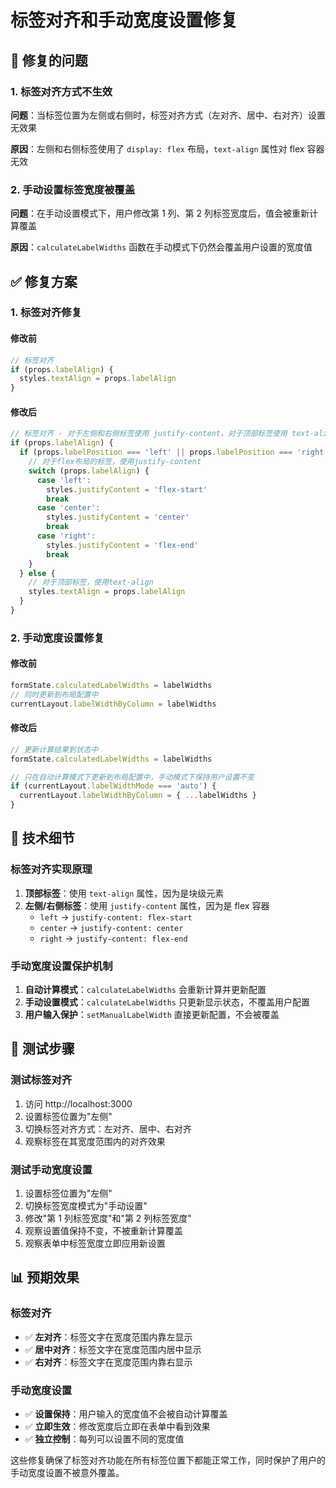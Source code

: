 # 标签对齐和手动宽度设置修复

## 🎯 修复的问题

### 1. 标签对齐方式不生效

**问题**：当标签位置为左侧或右侧时，标签对齐方式（左对齐、居中、右对齐）设置无效果

**原因**：左侧和右侧标签使用了 `display: flex` 布局，`text-align` 属性对 flex 容器无效

### 2. 手动设置标签宽度被覆盖

**问题**：在手动设置模式下，用户修改第 1 列、第 2 列标签宽度后，值会被重新计算覆盖

**原因**：`calculateLabelWidths` 函数在手动模式下仍然会覆盖用户设置的宽度值

## ✅ 修复方案

### 1. 标签对齐修复

#### 修改前

```typescript
// 标签对齐
if (props.labelAlign) {
  styles.textAlign = props.labelAlign
}
```

#### 修改后

```typescript
// 标签对齐 - 对于左侧和右侧标签使用 justify-content，对于顶部标签使用 text-align
if (props.labelAlign) {
  if (props.labelPosition === 'left' || props.labelPosition === 'right') {
    // 对于flex布局的标签，使用justify-content
    switch (props.labelAlign) {
      case 'left':
        styles.justifyContent = 'flex-start'
        break
      case 'center':
        styles.justifyContent = 'center'
        break
      case 'right':
        styles.justifyContent = 'flex-end'
        break
    }
  } else {
    // 对于顶部标签，使用text-align
    styles.textAlign = props.labelAlign
  }
}
```

### 2. 手动宽度设置修复

#### 修改前

```typescript
formState.calculatedLabelWidths = labelWidths
// 同时更新到布局配置中
currentLayout.labelWidthByColumn = labelWidths
```

#### 修改后

```typescript
// 更新计算结果到状态中
formState.calculatedLabelWidths = labelWidths

// 只在自动计算模式下更新到布局配置中，手动模式下保持用户设置不变
if (currentLayout.labelWidthMode === 'auto') {
  currentLayout.labelWidthByColumn = { ...labelWidths }
}
```

## 🔧 技术细节

### 标签对齐实现原理

1. **顶部标签**：使用 `text-align` 属性，因为是块级元素
2. **左侧/右侧标签**：使用 `justify-content` 属性，因为是 flex 容器
   - `left` → `justify-content: flex-start`
   - `center` → `justify-content: center`
   - `right` → `justify-content: flex-end`

### 手动宽度设置保护机制

1. **自动计算模式**：`calculateLabelWidths` 会重新计算并更新配置
2. **手动设置模式**：`calculateLabelWidths` 只更新显示状态，不覆盖用户配置
3. **用户输入保护**：`setManualLabelWidth` 直接更新配置，不会被覆盖

## 🚀 测试步骤

### 测试标签对齐

1. 访问 http://localhost:3000
2. 设置标签位置为"左侧"
3. 切换标签对齐方式：左对齐、居中、右对齐
4. 观察标签在其宽度范围内的对齐效果

### 测试手动宽度设置

1. 设置标签位置为"左侧"
2. 切换标签宽度模式为"手动设置"
3. 修改"第 1 列标签宽度"和"第 2 列标签宽度"
4. 观察设置值保持不变，不被重新计算覆盖
5. 观察表单中标签宽度立即应用新设置

## 📊 预期效果

### 标签对齐

- ✅ **左对齐**：标签文字在宽度范围内靠左显示
- ✅ **居中对齐**：标签文字在宽度范围内居中显示
- ✅ **右对齐**：标签文字在宽度范围内靠右显示

### 手动宽度设置

- ✅ **设置保持**：用户输入的宽度值不会被自动计算覆盖
- ✅ **立即生效**：修改宽度后立即在表单中看到效果
- ✅ **独立控制**：每列可以设置不同的宽度值

这些修复确保了标签对齐功能在所有标签位置下都能正常工作，同时保护了用户的手动宽度设置不被意外覆盖。
